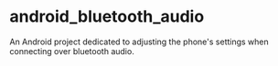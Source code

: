 android_bluetooth_audio
=======================

An Android project dedicated to adjusting the phone's settings when connecting over bluetooth audio. 